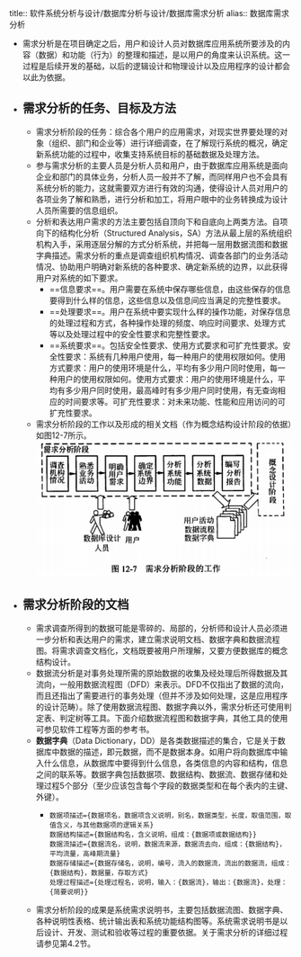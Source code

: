 title:: 软件系统分析与设计/数据库分析与设计/数据库需求分析
alias:: 数据库需求分析

- 需求分析是在项目确定之后，用户和设计人员对数据库应用系统所要涉及的内容（数据）和功能（行为）的整理和描述，是以用户的角度来认识系统。这一过程是后续开发的基础，以后的逻辑设计和物理设计以及应用程序的设计都会以此为依据。
- ## 需求分析的任务、目标及方法
	- 需求分析阶段的任务：综合各个用户的应用需求，对现实世界要处理的对象（组织、部门和企业等）进行详细调查，在了解现行系统的概况，确定新系统功能的过程中，收集支持系统目标的基础数据及处理方法。
	- 参与需求分析的主要人员是分析人员和用户，由于数据库应用系统是面向企业和部门的具体业务，分析人员一般并不了解，而同样用户也不会具有系统分析的能力，这就需要双方进行有效的沟通，使得设计人员对用户的各项业务了解和熟悉，进行分析和加工，将用户眼中的业务转换成为设计人员所需要的信息组织。
	- 分析和表达用户需求的方法主要包括自顶向下和自底向上两类方法。自项向下的结构化分析（Structured Analysis，SA）方法从最上层的系统组织机构入手，采用逐层分解的方式分析系统，并把每一层用数据流图和数据字典描述。需求分析的重点是调查组织机构情况、调查各部门的业务活动情况、协助用户明确对新系统的各种要求、确定新系统的边界，以此获得用户对系统的如下要求。
		- ==信息要求==。用户需要在系统中保存哪些信息，由这些保存的信息要得到什么样的信息，这些信息以及信息间应当满足的完整性要求。
		- ==处理要求==。用户在系统中要实现什么样的操作功能，对保存信息的处理过程和方式，各种操作处理的频度、响应时间要求、处理方式等以及处理过程中的安全性要求和完整性要求。
		- ==系统要求==。包括安全性要求、使用方式要求和可扩充性要求。安全性要求：系统有几种用户使用，每一种用户的使用权限如何。使用方式要求：用户的使用环境是什么，平均有多少用户同时使用，每一种用户的使用权限如何。使用方式要求：用户的使用环境是什么，平均有多少用户同时使用，最高峰时有多少用户同时使用，有无查询相应的时间要求等。可扩充性要求：对未来功能、性能和应用访问的可扩充性要求。
	- 需求分析阶段的工作以及形成的相关文档（作为概念结构设计阶段的依据）如图12-7所示。
	  ![image.png](../assets/image_1649628443219_0.png)
- ## 需求分析阶段的文档
	- 需求调查所得到的数据可能是零碎的、局部的，分析师和设计人员必须进一步分析和表达用户的需求，建立需求说明文档、数据字典和数据流程图。将需求调查文档化，文档既要被用户所理解，又要方便数据库的概念结构设计。
	- 数据流分析是对事务处理所需的原始数据的收集及经处理后所得数据及其流向，一般用数据流程图（DFD）来表示。DFD不仅指出了数据的流向，而且还指出了需要进行的事务处理（但并不涉及如何处理，这是应用程序的设计范畴）。除了使用数据流程图、数据字典以外，需求分析还可使用判定表、判定树等工具。下面介绍数据流程图和数据字典，其他工具的使用可参见软件工程等方面的参考书。
	- **数据字典**（Data Dictionary，DD）是各类数据描述的集合，它是关于数据库中数据的描述，即元数据，而不是数据本身。如用户将向数据库中输入什么信息，从数据库中要得到什么信息，各类信息的内容和结构，信息之间的联系等。数据字典包括数据项、数据结构、数据流、数据存储和处理过程5个部分（至少应该包含每个字段的数据类型和在每个表内的主键、外键）。
		- ```
		  数据项描述={数据项名，数据项含义说明，别名，数据类型，长度，取值范围，取值含义，与其他数据项的逻辑关系}
		  数据结构描述={数据结构名，含义说明，组成：{数据项或数据结构}}
		  数据流描述={数据流名，说明，数据流来源，数据流去向，组成：{数据结构}，平均流量，高峰期流量}
		  数据存储描述={数据存储名，说明，编号，流入的数据流，流出的数据流，组成：{数据结构}，数据量，存取方式}
		  处理过程描述={处理过程名，说明，输入：{数据流}，输出：{数据流}，处理：{简要说明}}
		  ```
	- 需求分析阶段的成果是系统需求说明书，主要包括数据流图、数据字典、各种说明性表格、统计输出表和系统功能结构图等。系统需求说明书是以后设计、开发、测试和验收等过程的重要依据。关于需求分析的详细过程请参见第4.2节。